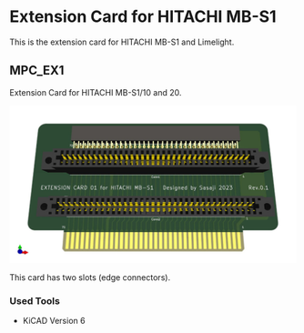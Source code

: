 # Extension Card for HITACHI MB-S1

This is the extension card for HITACHI MB-S1 and Limelight.

## MPC_EX1

Extension Card for HITACHI MB-S1/10 and 20.

![MPC_EX1](MPC_EX1/MPC-EX1_S_FP1.jpg)

This card has two slots (edge connectors).

### Used Tools

* KiCAD Version 6
